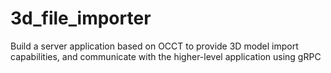 # 3d_file_importer
Build a server application based on OCCT to provide 3D model import capabilities, and communicate with the higher-level application using gRPC
